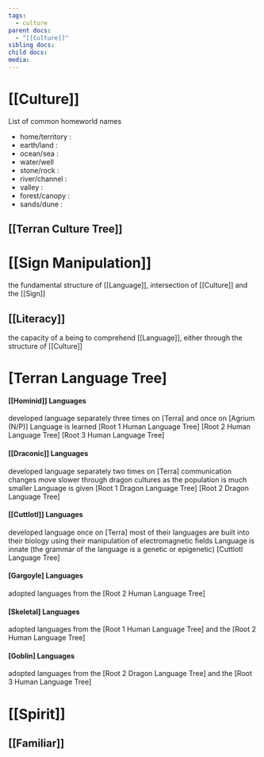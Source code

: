 ```yaml
---
tags:
  - culture
parent docs:
  - "[[Culture]]"
sibling docs: 
child docs: 
media:
---
```

# [[Culture]]

List of common homeworld names
- home/territory : 
- earth/land : 
- ocean/sea : 
- water/well 
- stone/rock : 
- river/channel : 
- valley : 
- forest/canopy : 
- sands/dune : 

## [[Terran Culture Tree]]

# [[Sign Manipulation]]
the fundamental structure of [[Language]], intersection of [[Culture]] and the [[Sign]]
## [[Literacy]]
the capacity of a being to comprehend [[Language]], either through the structure of [[Culture]]

# [Terran Language Tree]
#### [[Hominid]] Languages 
developed language separately three times on [Terra] and once on [Agrium (N/P)]
Language is learned 
[Root 1 Human Language Tree]
[Root 2 Human Language Tree]
[Root 3 Human Language Tree]
#### [[Draconic]] Languages
developed language separately two times on [Terra]
communication changes move slower through dragon cultures as the population is much smaller
Language is given
[Root 1 Dragon Language Tree]
[Root 2 Dragon Language Tree]
#### [[Cuttlotl]] Languages
developed language once on [Terra]
most of their languages are built into their biology using their manipulation of electromagnetic fields
Language is innate (the grammar of the language is a genetic or epigenetic)
[Cuttlotl Language Tree] 
#### [Gargoyle] Languages
adopted languages from the [Root 2 Human Language Tree]
#### [Skeletal] Languages
adopted languages from the [Root 1 Human Language Tree] and the [Root 2 Human Language Tree]

#### [Goblin] Languages
adopted languages from the [Root 2 Dragon Language Tree] and the [Root 3 Human Language Tree] 

# [[Spirit]]
## [[Familiar]]